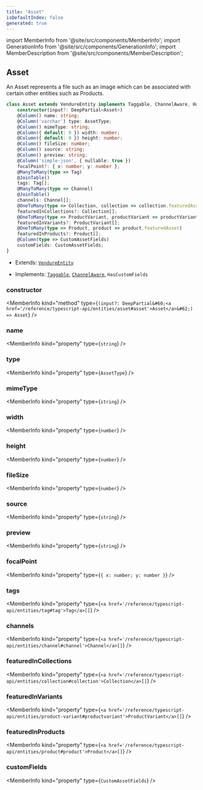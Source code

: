 ```yaml
---
title: "Asset"
isDefaultIndex: false
generated: true
---
```

<!-- This file was generated from the Vendure source. Do not modify. Instead, re-run the "docs:build" script -->
import MemberInfo from '@site/src/components/MemberInfo';
import GenerationInfo from '@site/src/components/GenerationInfo';
import MemberDescription from '@site/src/components/MemberDescription';


## Asset

<GenerationInfo sourceFile="packages/core/src/entity/asset/asset.entity.ts" sourceLine="22" packageName="@vendure/core" />

An Asset represents a file such as an image which can be associated with certain other entities
such as Products.

```ts title="Signature"
class Asset extends VendureEntity implements Taggable, ChannelAware, HasCustomFields {
    constructor(input?: DeepPartial<Asset>)
    @Column() name: string;
    @Column('varchar') type: AssetType;
    @Column() mimeType: string;
    @Column({ default: 0 }) width: number;
    @Column({ default: 0 }) height: number;
    @Column() fileSize: number;
    @Column() source: string;
    @Column() preview: string;
    @Column('simple-json', { nullable: true })
    focalPoint?: { x: number; y: number };
    @ManyToMany(type => Tag)
    @JoinTable()
    tags: Tag[];
    @ManyToMany(type => Channel)
    @JoinTable()
    channels: Channel[];
    @OneToMany(type => Collection, collection => collection.featuredAsset)
    featuredInCollections?: Collection[];
    @OneToMany(type => ProductVariant, productVariant => productVariant.featuredAsset)
    featuredInVariants?: ProductVariant[];
    @OneToMany(type => Product, product => product.featuredAsset)
    featuredInProducts?: Product[];
    @Column(type => CustomAssetFields)
    customFields: CustomAssetFields;
}
```
* Extends: <code><a href='/reference/typescript-api/entities/vendure-entity#vendureentity'>VendureEntity</a></code>


* Implements: <code><a href='/reference/typescript-api/entities/interfaces#taggable'>Taggable</a></code>, <code><a href='/reference/typescript-api/entities/interfaces#channelaware'>ChannelAware</a></code>, <code>HasCustomFields</code>



<div className="members-wrapper">

### constructor

<MemberInfo kind="method" type={`(input?: DeepPartial&#60;<a href='/reference/typescript-api/entities/asset#asset'>Asset</a>&#62;) => Asset`}   />


### name

<MemberInfo kind="property" type={`string`}   />


### type

<MemberInfo kind="property" type={`AssetType`}   />


### mimeType

<MemberInfo kind="property" type={`string`}   />


### width

<MemberInfo kind="property" type={`number`}   />


### height

<MemberInfo kind="property" type={`number`}   />


### fileSize

<MemberInfo kind="property" type={`number`}   />


### source

<MemberInfo kind="property" type={`string`}   />


### preview

<MemberInfo kind="property" type={`string`}   />


### focalPoint

<MemberInfo kind="property" type={`{ x: number; y: number }`}   />


### tags

<MemberInfo kind="property" type={`<a href='/reference/typescript-api/entities/tag#tag'>Tag</a>[]`}   />


### channels

<MemberInfo kind="property" type={`<a href='/reference/typescript-api/entities/channel#channel'>Channel</a>[]`}   />


### featuredInCollections

<MemberInfo kind="property" type={`<a href='/reference/typescript-api/entities/collection#collection'>Collection</a>[]`}   />


### featuredInVariants

<MemberInfo kind="property" type={`<a href='/reference/typescript-api/entities/product-variant#productvariant'>ProductVariant</a>[]`}   />


### featuredInProducts

<MemberInfo kind="property" type={`<a href='/reference/typescript-api/entities/product#product'>Product</a>[]`}   />


### customFields

<MemberInfo kind="property" type={`CustomAssetFields`}   />




</div>

